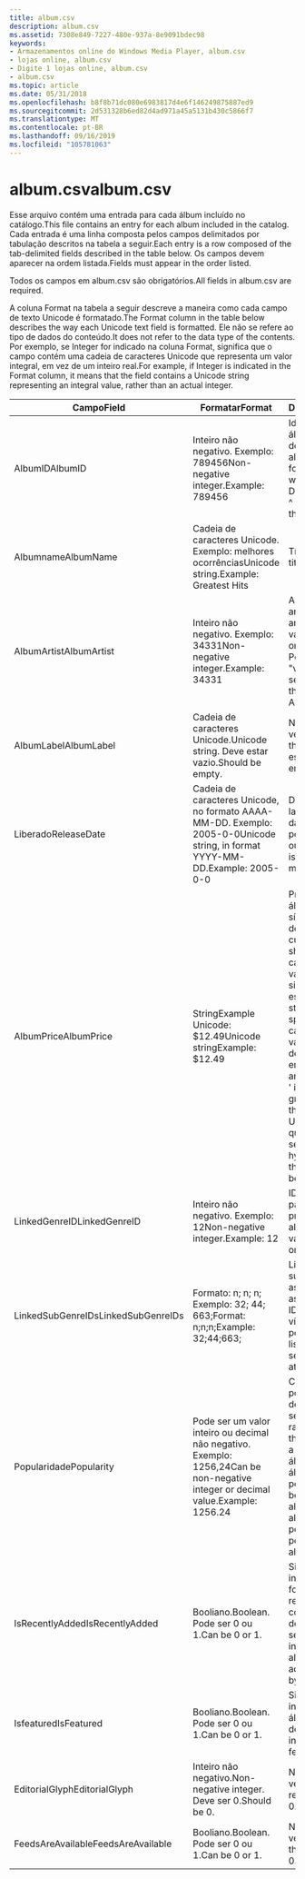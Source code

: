 ```yaml
---
title: album.csv
description: album.csv
ms.assetid: 7308e849-7227-480e-937a-8e9091bdec98
keywords:
- Armazenamentos online do Windows Media Player, album.csv
- lojas online, album.csv
- Digite 1 lojas online, album.csv
- album.csv
ms.topic: article
ms.date: 05/31/2018
ms.openlocfilehash: b8f8b71dc080e6983817d4e6f146249875887ed9
ms.sourcegitcommit: 2d531328b6ed82d4ad971a45a5131b430c5866f7
ms.translationtype: MT
ms.contentlocale: pt-BR
ms.lasthandoff: 09/16/2019
ms.locfileid: "105781063"
---
```

# <a name="albumcsv"></a><span data-ttu-id="e749a-107">album.csv</span><span class="sxs-lookup"><span data-stu-id="e749a-107">album.csv</span></span>

<span data-ttu-id="e749a-108">Esse arquivo contém uma entrada para cada álbum incluído no catálogo.</span><span class="sxs-lookup"><span data-stu-id="e749a-108">This file contains an entry for each album included in the catalog.</span></span> <span data-ttu-id="e749a-109">Cada entrada é uma linha composta pelos campos delimitados por tabulação descritos na tabela a seguir.</span><span class="sxs-lookup"><span data-stu-id="e749a-109">Each entry is a row composed of the tab-delimited fields described in the table below.</span></span> <span data-ttu-id="e749a-110">Os campos devem aparecer na ordem listada.</span><span class="sxs-lookup"><span data-stu-id="e749a-110">Fields must appear in the order listed.</span></span>

<span data-ttu-id="e749a-111">Todos os campos em album.csv são obrigatórios.</span><span class="sxs-lookup"><span data-stu-id="e749a-111">All fields in album.csv are required.</span></span>

<span data-ttu-id="e749a-112">A coluna Format na tabela a seguir descreve a maneira como cada campo de texto Unicode é formatado.</span><span class="sxs-lookup"><span data-stu-id="e749a-112">The Format column in the table below describes the way each Unicode text field is formatted.</span></span> <span data-ttu-id="e749a-113">Ele não se refere ao tipo de dados do conteúdo.</span><span class="sxs-lookup"><span data-stu-id="e749a-113">It does not refer to the data type of the contents.</span></span> <span data-ttu-id="e749a-114">Por exemplo, se Integer for indicado na coluna Format, significa que o campo contém uma cadeia de caracteres Unicode que representa um valor integral, em vez de um inteiro real.</span><span class="sxs-lookup"><span data-stu-id="e749a-114">For example, if Integer is indicated in the Format column, it means that the field contains a Unicode string representing an integral value, rather than an actual integer.</span></span>



| <span data-ttu-id="e749a-115">Campo</span><span class="sxs-lookup"><span data-stu-id="e749a-115">Field</span></span>             | <span data-ttu-id="e749a-116">Formatar</span><span class="sxs-lookup"><span data-stu-id="e749a-116">Format</span></span>                                                                   | <span data-ttu-id="e749a-117">Descrição</span><span class="sxs-lookup"><span data-stu-id="e749a-117">Description</span></span>                                                                                                                                                                                                                                          |
|-------------------|--------------------------------------------------------------------------|------------------------------------------------------------------------------------------------------------------------------------------------------------------------------------------------------------------------------------------------------|
| <span data-ttu-id="e749a-118">AlbumID</span><span class="sxs-lookup"><span data-stu-id="e749a-118">AlbumID</span></span>           | <span data-ttu-id="e749a-119">Inteiro não negativo. Exemplo: 789456</span><span class="sxs-lookup"><span data-stu-id="e749a-119">Non-negative integer.Example: 789456</span></span><br/>                          | <span data-ttu-id="e749a-120">Identificador para o álbum, exclusivo dentro de album.csv.</span><span class="sxs-lookup"><span data-stu-id="e749a-120">Identifier for the album, unique within album.csv.</span></span> <span data-ttu-id="e749a-121">Deve ser menor que 2 ^ 32.</span><span class="sxs-lookup"><span data-stu-id="e749a-121">Must be less than 2^32.</span></span>                                                                                                                                                                           |
| <span data-ttu-id="e749a-122">Albumname</span><span class="sxs-lookup"><span data-stu-id="e749a-122">AlbumName</span></span>         | <span data-ttu-id="e749a-123">Cadeia de caracteres Unicode. Exemplo: melhores ocorrências</span><span class="sxs-lookup"><span data-stu-id="e749a-123">Unicode string.Example: Greatest Hits</span></span><br/>                         | <span data-ttu-id="e749a-124">Título do álbum</span><span class="sxs-lookup"><span data-stu-id="e749a-124">Album title</span></span>                                                                                                                                                                                                                                          |
| <span data-ttu-id="e749a-125">AlbumArtist</span><span class="sxs-lookup"><span data-stu-id="e749a-125">AlbumArtist</span></span>       | <span data-ttu-id="e749a-126">Inteiro não negativo. Exemplo: 34331</span><span class="sxs-lookup"><span data-stu-id="e749a-126">Non-negative integer.Example: 34331</span></span><br/>                           | <span data-ttu-id="e749a-127">Artistaid do artista.</span><span class="sxs-lookup"><span data-stu-id="e749a-127">ArtistID of the artist.</span></span> <span data-ttu-id="e749a-128">Apenas um valor é permitido.</span><span class="sxs-lookup"><span data-stu-id="e749a-128">Only one value is allowed.</span></span> <span data-ttu-id="e749a-129">Pode ser a ID de "vários artistas" ou semelhante.</span><span class="sxs-lookup"><span data-stu-id="e749a-129">Can be the ID of "Various Artists" or similar.</span></span>                                                                                                                                                    |
| <span data-ttu-id="e749a-130">AlbumLabel</span><span class="sxs-lookup"><span data-stu-id="e749a-130">AlbumLabel</span></span>        | <span data-ttu-id="e749a-131">Cadeia de caracteres Unicode.</span><span class="sxs-lookup"><span data-stu-id="e749a-131">Unicode string.</span></span> <span data-ttu-id="e749a-132">Deve estar vazio.</span><span class="sxs-lookup"><span data-stu-id="e749a-132">Should be empty.</span></span>                                         | <span data-ttu-id="e749a-133">Não usado nesta versão.</span><span class="sxs-lookup"><span data-stu-id="e749a-133">Not used in this release.</span></span> <span data-ttu-id="e749a-134">Deve estar vazio.</span><span class="sxs-lookup"><span data-stu-id="e749a-134">Should be empty.</span></span>                                                                                                                                                                                                           |
| <span data-ttu-id="e749a-135">Liberado</span><span class="sxs-lookup"><span data-stu-id="e749a-135">ReleaseDate</span></span>       | <span data-ttu-id="e749a-136">Cadeia de caracteres Unicode, no formato AAAA-MM-DD. Exemplo: 2005-0-0</span><span class="sxs-lookup"><span data-stu-id="e749a-136">Unicode string, in format YYYY-MM-DD.Example: 2005-0-0</span></span><br/>        | <span data-ttu-id="e749a-137">Data de lançamento.</span><span class="sxs-lookup"><span data-stu-id="e749a-137">Release date.</span></span> <span data-ttu-id="e749a-138">O valor 0 é permitido para o dia ou o mês.</span><span class="sxs-lookup"><span data-stu-id="e749a-138">The value 0 is allowed for day or month.</span></span>                                                                                                                                                                                               |
| <span data-ttu-id="e749a-139">AlbumPrice</span><span class="sxs-lookup"><span data-stu-id="e749a-139">AlbumPrice</span></span>        | <span data-ttu-id="e749a-140">StringExample Unicode: $12.49</span><span class="sxs-lookup"><span data-stu-id="e749a-140">Unicode stringExample: $12.49</span></span><br/>                                 | <span data-ttu-id="e749a-141">Preço do álbum.</span><span class="sxs-lookup"><span data-stu-id="e749a-141">Album price.</span></span> <span data-ttu-id="e749a-142">O símbolo de moeda deve ser incluído.</span><span class="sxs-lookup"><span data-stu-id="e749a-142">The currency symbol should be included.</span></span> <span data-ttu-id="e749a-143">A cadeia de caracteres vazia, 0 e-ter significado especial.</span><span class="sxs-lookup"><span data-stu-id="e749a-143">The empty string, 0, and - have special meaning.</span></span> <span data-ttu-id="e749a-144">Uma cadeia de caracteres vazia indica um preço desconhecido.</span><span class="sxs-lookup"><span data-stu-id="e749a-144">An empty string indicates an unknown price.</span></span> <span data-ttu-id="e749a-145">' 0 ' indica que a faixa é gratuita.</span><span class="sxs-lookup"><span data-stu-id="e749a-145">'0' indicates that the track is free.</span></span> <span data-ttu-id="e749a-146">Um hífen ('-') indica que o álbum não pode ser comprado.</span><span class="sxs-lookup"><span data-stu-id="e749a-146">A hyphen ('-') indicates that the album cannot be purchased.</span></span> |
| <span data-ttu-id="e749a-147">LinkedGenreID</span><span class="sxs-lookup"><span data-stu-id="e749a-147">LinkedGenreID</span></span>     | <span data-ttu-id="e749a-148">Inteiro não negativo. Exemplo: 12</span><span class="sxs-lookup"><span data-stu-id="e749a-148">Non-negative integer.Example: 12</span></span><br/>                              | <span data-ttu-id="e749a-149">ID do gênero principal para o álbum.</span><span class="sxs-lookup"><span data-stu-id="e749a-149">ID of primary genre for the album.</span></span> <span data-ttu-id="e749a-150">Apenas um valor é permitido.</span><span class="sxs-lookup"><span data-stu-id="e749a-150">Only one value is allowed.</span></span>                                                                                                                                                                                        |
| <span data-ttu-id="e749a-151">LinkedSubGenreIDs</span><span class="sxs-lookup"><span data-stu-id="e749a-151">LinkedSubGenreIDs</span></span> | <span data-ttu-id="e749a-152">Formato: n; n; n; Exemplo: 32; 44; 663;</span><span class="sxs-lookup"><span data-stu-id="e749a-152">Format: n;n;n;Example: 32;44;663;</span></span><br/>                             | <span data-ttu-id="e749a-153">Lista de IDs de subgêneros associadas.</span><span class="sxs-lookup"><span data-stu-id="e749a-153">List of associated subgenre IDs.</span></span> <span data-ttu-id="e749a-154">Um ponto e vírgula à direita é permitido no final da lista.</span><span class="sxs-lookup"><span data-stu-id="e749a-154">A trailing semicolon is allowed at the end of the list.</span></span>                                                                                                                                                             |
| <span data-ttu-id="e749a-155">Popularidade</span><span class="sxs-lookup"><span data-stu-id="e749a-155">Popularity</span></span>        | <span data-ttu-id="e749a-156">Pode ser um valor inteiro ou decimal não negativo. Exemplo: 1256,24</span><span class="sxs-lookup"><span data-stu-id="e749a-156">Can be non-negative integer or decimal value.Example: 1256.24</span></span><br/> | <span data-ttu-id="e749a-157">Classificação de popularidade determinada pelo serviço.</span><span class="sxs-lookup"><span data-stu-id="e749a-157">Popularity rating determined by the service.</span></span> <span data-ttu-id="e749a-158">Pode ser a classificação deste álbum na lista de álbuns classificados por popularidade.</span><span class="sxs-lookup"><span data-stu-id="e749a-158">Can be the ranking of this album in the list of albums sorted by popularity.</span></span> <span data-ttu-id="e749a-159">0 é permitido.</span><span class="sxs-lookup"><span data-stu-id="e749a-159">0 is allowed.</span></span>                                                                                                              |
| <span data-ttu-id="e749a-160">IsRecentlyAdded</span><span class="sxs-lookup"><span data-stu-id="e749a-160">IsRecentlyAdded</span></span>   | <span data-ttu-id="e749a-161">Booliano.</span><span class="sxs-lookup"><span data-stu-id="e749a-161">Boolean.</span></span> <span data-ttu-id="e749a-162">Pode ser 0 ou 1.</span><span class="sxs-lookup"><span data-stu-id="e749a-162">Can be 0 or 1.</span></span>                                                  | <span data-ttu-id="e749a-163">Sinalizador para indicar que o álbum foi adicionado recentemente, conforme determinado pelo serviço.</span><span class="sxs-lookup"><span data-stu-id="e749a-163">Flag to indicate that the album was recently added, as determined by the service.</span></span>                                                                                                                                                                    |
| <span data-ttu-id="e749a-164">Isfeatured</span><span class="sxs-lookup"><span data-stu-id="e749a-164">IsFeatured</span></span>        | <span data-ttu-id="e749a-165">Booliano.</span><span class="sxs-lookup"><span data-stu-id="e749a-165">Boolean.</span></span> <span data-ttu-id="e749a-166">Pode ser 0 ou 1.</span><span class="sxs-lookup"><span data-stu-id="e749a-166">Can be 0 or 1.</span></span>                                                  | <span data-ttu-id="e749a-167">Sinalizador para indicar que este é um álbum em destaque.</span><span class="sxs-lookup"><span data-stu-id="e749a-167">Flag to indicate that this is a featured album.</span></span>                                                                                                                                                                                                      |
| <span data-ttu-id="e749a-168">EditorialGlyph</span><span class="sxs-lookup"><span data-stu-id="e749a-168">EditorialGlyph</span></span>    | <span data-ttu-id="e749a-169">Inteiro não negativo.</span><span class="sxs-lookup"><span data-stu-id="e749a-169">Non-negative integer.</span></span> <span data-ttu-id="e749a-170">Deve ser 0.</span><span class="sxs-lookup"><span data-stu-id="e749a-170">Should be 0.</span></span>                                       | <span data-ttu-id="e749a-171">Não usado é versão.</span><span class="sxs-lookup"><span data-stu-id="e749a-171">Not used is release.</span></span> <span data-ttu-id="e749a-172">Deve ser 0.</span><span class="sxs-lookup"><span data-stu-id="e749a-172">Should be 0.</span></span>                                                                                                                                                                                                                    |
| <span data-ttu-id="e749a-173">FeedsAreAvailable</span><span class="sxs-lookup"><span data-stu-id="e749a-173">FeedsAreAvailable</span></span> | <span data-ttu-id="e749a-174">Booliano.</span><span class="sxs-lookup"><span data-stu-id="e749a-174">Boolean.</span></span> <span data-ttu-id="e749a-175">Pode ser 0 ou 1.</span><span class="sxs-lookup"><span data-stu-id="e749a-175">Can be 0 or 1.</span></span>                                                  | <span data-ttu-id="e749a-176">Não usado nesta versão.</span><span class="sxs-lookup"><span data-stu-id="e749a-176">Not used in this release.</span></span> <span data-ttu-id="e749a-177">Deve ser 0.</span><span class="sxs-lookup"><span data-stu-id="e749a-177">Should be 0.</span></span>                                                                                                                                                                                                               |



 

 

 





